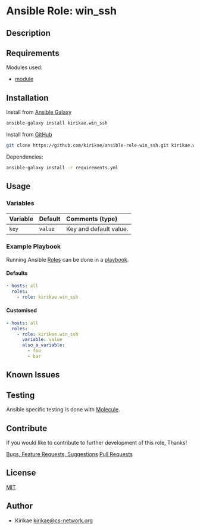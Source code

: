# Ansible Role: win_ssh

<!-- TODO: One-liner describing repository -->

## Description

<!-- TODO: Detailed description of repository -->

## Requirements

<!-- TODO: Requirements of the repository -->

Modules used:

* [module](link)

## Installation

<!-- TODO: Installation process to use this repository -->

Install from [Ansible Galaxy](https://galaxy.ansible.com/kirikae/win_ssh)
```bash
ansible-galaxy install kirikae.win_ssh
```

Install from [GitHub](https://github.com/kirikae/ansible-role-win_ssh)
```bash
git clone https://github.com/kirikae/ansible-role-win_ssh.git kirikae.win_ssh
```

Dependencies:
```bash
ansible-galaxy install -r requirements.yml
```

## Usage

<!-- TODO: How to use this repository -->

### Variables

| Variable      | Default     | Comments (type)         |
| :---          | :---        | :---                    |
| `key`         | `value`     | Key and default value.  |

### Example Playbook

Running Ansible [Roles](https://docs.ansible.com/ansible/latest/user_guide/playbooks_reuse_roles.html) can be done in a [playbook](https://docs.ansible.com/ansible/latest/user_guide/playbooks_intro.html).

#### Defaults

```yaml
- hosts: all
  roles:
    - role: kirikae.win_ssh
```

#### Customised

```yaml
- hosts: all
  roles:
    - role: kirikae.win_ssh
      variable: value
      also_a_variable:
        - foo
        - bar
```

## Known Issues

<!-- TODO: List any known issues -->

## Testing

Ansible specific testing is done with [Molecule](https://molecule.readthedocs.io/en/stable/).

## Contribute

If you would like to contribute to further development of this role, Thanks!

[Bugs, Feature Requests, Suggestions](https://github.com/kirikae/ansible-role-win_ssh/issues)
[Pull Requests](https://github.com/kirikae/ansible-role-win_ssh/pulls)

## License

[MIT](https://spdx.org/licenses/MIT.html)

## Author

* Kirikae <kirikae@cs-network.org>